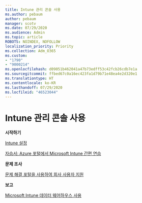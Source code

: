```yaml
---
title: Intune 관리 콘솔 사용
ms.author: pebaum
author: pebaum
manager: scotv
ms.date: 07/29/2020
ms.audience: Admin
ms.topic: article
ROBOTS: NOINDEX, NOFOLLOW
localization_priority: Priority
ms.collection: Adm_O365
ms.custom:
- "1790"
- "9000214"
ms.openlocfilehash: d09051b462041a47b73edff53c42fcb26cdb7e1a
ms.sourcegitcommit: ffbed67c0a16ec423fa1d79b71e48ea4e2d320e1
ms.translationtype: HT
ms.contentlocale: ko-KR
ms.lasthandoff: 07/29/2020
ms.locfileid: "46523044"
---
```

# <a name="using-the-intune-admin-console"></a>Intune 관리 콘솔 사용

**시작하기**

[Intune 설정](https://docs.microsoft.com/intune/setup-steps)

[자습서: Azure 포털에서 Microsoft Intune 간편 연습](https://docs.microsoft.com/intune/tutorial-walkthrough-intune-portal)

**문제 조사**

[문제 해결 포털을 사용하여 회사 사용자 지원](https://docs.microsoft.com/intune/help-desk-operators)

**보고**

[Microsoft Intune 데이터 웨어하우스 사용](https://docs.microsoft.com/intune/reports-nav-create-intune-reports)